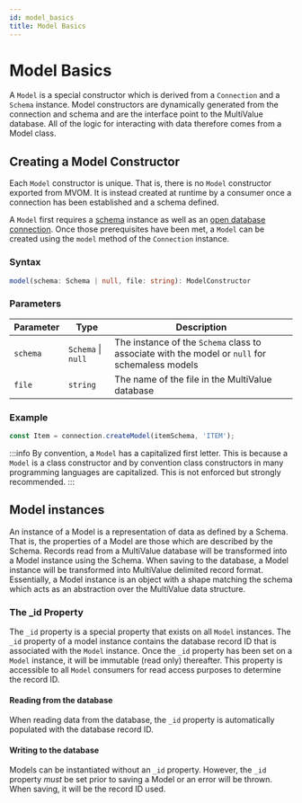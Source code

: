 ```yaml
---
id: model_basics
title: Model Basics
---
```


# Model Basics

A `Model` is a special constructor which is derived from a `Connection` and a `Schema` instance. Model constructors are dynamically generated from the connection and schema and are the interface point to the MultiValue database. All of the logic for interacting with data therefore comes from a Model class.

## Creating a Model Constructor

Each `Model` constructor is unique. That is, there is no `Model` constructor exported from MVOM. It is instead created at runtime by a consumer once a connection has been established and a schema defined.

A `Model` first requires a [schema](../Schema/schema_basics) instance as well as an [open database connection](../connection#opening-a-connection). Once those prerequisites have been met, a `Model` can be created using the `model` method of the `Connection` instance.

### Syntax

```ts
model(schema: Schema | null, file: string): ModelConstructor
```

### Parameters

| Parameter | Type               | Description                                                                                    |
| --------- | ------------------ | ---------------------------------------------------------------------------------------------- |
| `schema`  | `Schema` \| `null` | The instance of the `Schema` class to associate with the model or `null` for schemaless models |
| `file`    | `string`           | The name of the file in the MultiValue database                                                |

### Example

```ts
const Item = connection.createModel(itemSchema, 'ITEM');
```

:::info
By convention, a `Model` has a capitalized first letter. This is because a `Model` is a class constructor and by convention class constructors in many programming languages are capitalized. This is not enforced but strongly recommended.
:::

## Model instances

An instance of a Model is a representation of data as defined by a Schema. That is, the properties of a Model are those which are described by the Schema. Records read from a MultiValue database will be transformed into a Model instance using the Schema. When saving to the database, a Model instance will be transformed into MultiValue delimited record format. Essentially, a Model instance is an object with a shape matching the schema which acts as an abstraction over the MultiValue data structure.

### The \_id Property

The `_id` property is a special property that exists on all `Model` instances. The `_id` property of a model instance contains the database record ID that is associated with the `Model` instance. Once the `_id` property has been set on a `Model` instance, it will be immutable (read only) thereafter. This property is accessible to all `Model` consumers for read access purposes to determine the record ID.

#### Reading from the database

When reading data from the database, the `_id` property is automatically populated with the database record ID.

#### Writing to the database

Models can be instantiated without an `_id` property. However, the `_id` property _must_ be set prior to saving a Model or an error will be thrown. When saving, it will be the record ID used.

